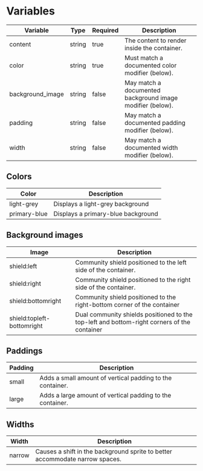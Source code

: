 # Variables
| Variable         | Type   | Required | Description                                               |
|------------------|--------|----------|-----------------------------------------------------------|
| content          | string | true     | The content to render inside the container.               |
| color            | string | true     | Must match a documented color modifier (below).           |
| background_image | string | false    | May match a documented background image modifier (below). |
| padding          | string | false    | May match a documented padding modifier (below).          |
 | width            | string | false    | May match a documented width modifier (below).            |

## Colors
| Color        | Description                        |
|--------------|------------------------------------|
 | light-grey   | Displays a light-grey background   |
 | primary-blue | Displays a primary-blue background |

## Background images
| Image                      | Description                                                                                 |
|----------------------------|---------------------------------------------------------------------------------------------|
| shield:left                | Community shield positioned to the left side of the container.                              |
| shield:right               | Community shield positioned to the right side of the container.                             |
| shield:bottomright         | Community shield positioned to the right-bottom corner of the container                     |
| shield:topleft-bottomright | Dual community shields positioned to the top-left and bottom-right corners of the container |

## Paddings
| Padding | Description                                               |
|---------|-----------------------------------------------------------|
| small   | Adds a small amount of vertical padding to the container. |
| large   | Adds a large amount of vertical padding to the container. |

## Widths
| Width  | Description                                                                  |
|--------|------------------------------------------------------------------------------|
| narrow | Causes a shift in the background sprite to better accommodate narrow spaces. |
